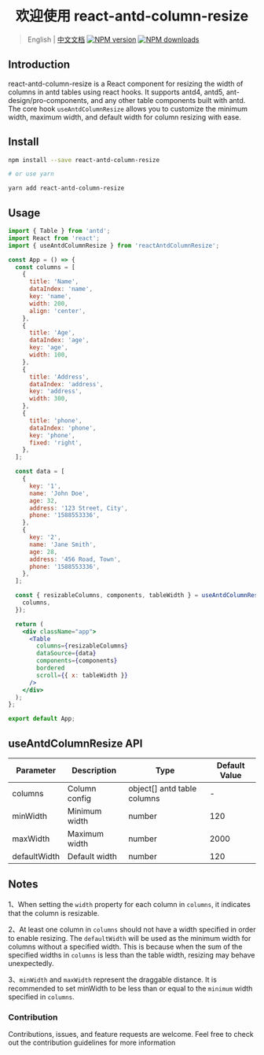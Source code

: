 <h1 align="center">欢迎使用 react-antd-column-resize</h1>

> English | [中文文档](README.md) [![NPM version](https://img.shields.io/npm/v/react-antd-column-resize.svg?style=flat)](https://npmjs.org/package/react-antd-column-resize) [![NPM downloads](http://img.shields.io/npm/dm/react-antd-column-resize.svg?style=flat)](https://npmjs.org/package/react-antd-column-resize)

## Introduction

react-antd-column-resize is a React component for resizing the width of columns in antd tables using react hooks. It supports antd4, antd5, ant-design/pro-components, and any other table components built with antd. The core hook `useAntdColumnResize` allows you to customize the minimum width, maximum width, and default width for column resizing with ease.

## Install

```bash
npm install --save react-antd-column-resize

# or use yarn

yarn add react-antd-column-resize
```

## Usage

```jsx
import { Table } from 'antd';
import React from 'react';
import { useAntdColumnResize } from 'reactAntdColumnResize';

const App = () => {
  const columns = [
    {
      title: 'Name',
      dataIndex: 'name',
      key: 'name',
      width: 200,
      align: 'center',
    },
    {
      title: 'Age',
      dataIndex: 'age',
      key: 'age',
      width: 100,
    },
    {
      title: 'Address',
      dataIndex: 'address',
      key: 'address',
      width: 300,
    },
    {
      title: 'phone',
      dataIndex: 'phone',
      key: 'phone',
      fixed: 'right',
    },
  ];

  const data = [
    {
      key: '1',
      name: 'John Doe',
      age: 32,
      address: '123 Street, City',
      phone: '1588553336',
    },
    {
      key: '2',
      name: 'Jane Smith',
      age: 28,
      address: '456 Road, Town',
      phone: '1588553336',
    },
  ];

  const { resizableColumns, components, tableWidth } = useAntdColumnResize({
    columns,
  });

  return (
    <div className="app">
      <Table
        columns={resizableColumns}
        dataSource={data}
        components={components}
        bordered
        scroll={{ x: tableWidth }}
      />
    </div>
  );
};

export default App;
```

## useAntdColumnResize API

| Parameter    | Description   | Type                        | Default Value |
| ------------ | ------------- | --------------------------- | ------------- |
| columns      | Column config | object[] antd table columns | -             |
| minWidth     | Minimum width | number                      | 120           |
| maxWidth     | Maximum width | number                      | 2000          |
| defaultWidth | Default width | number                      | 120           |

## Notes

1、When setting the `width` property for each column in `columns`, it indicates that the column is resizable.

2、At least one column in `columns` should not have a width specified in order to enable resizing. The `defaultWidth` will be used as the minimum width for columns without a specified width. This is because when the sum of the specified widths in `columns` is less than the table width, resizing may behave unexpectedly.

3、`minWidth` and `maxWidth` represent the draggable distance. It is recommended to set minWidth to be less than or equal to the `minimum` width specified in `columns`.

### Contribution

Contributions, issues, and feature requests are welcome. Feel free to check out the contribution guidelines for more information
